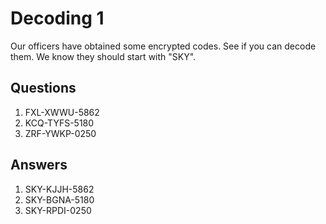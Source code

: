 # Decoding 1
Our officers have obtained some encrypted codes. See if you can decode them. We know they should start with "SKY".

## Questions
1. FXL-XWWU-5862
2. KCQ-TYFS-5180
3. ZRF-YWKP-0250

## Answers
1. SKY-KJJH-5862
2. SKY-BGNA-5180
3. SKY-RPDI-0250
